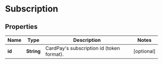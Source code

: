 
# Subscription

## Properties
Name | Type | Description | Notes
------------ | ------------- | ------------- | -------------
**id** | **String** | CardPay&#39;s subscription id (token format). |  [optional]



